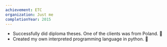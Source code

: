 ```yaml
---
achievement: ETC
organization: Just me
completionYear: 2015
---
```


- Successfully did diploma theses. One of the clients was from Poland. 🎉
- Created my own interpreted programming language in python. 🎉
